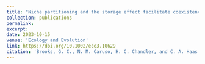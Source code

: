 ```yaml
---
title: "Niche partitioning and the storage effect facilitate coexistence in an amphibian community"
collection: publications
permalink: 
excerpt:
date: 2023-10-15
venue: 'Ecology and Evolution'
link: https://doi.org/10.1002/ece3.10629
citation: 'Brooks, G. C., N. M. Caruso, H. C. Chandler, and C. A. Haas. 2023. Niche partitioning and the storage effect facilitate coexistence in an amphibian community. <i>Ecology and Evolution</i> 13:e10629.'
---
```

